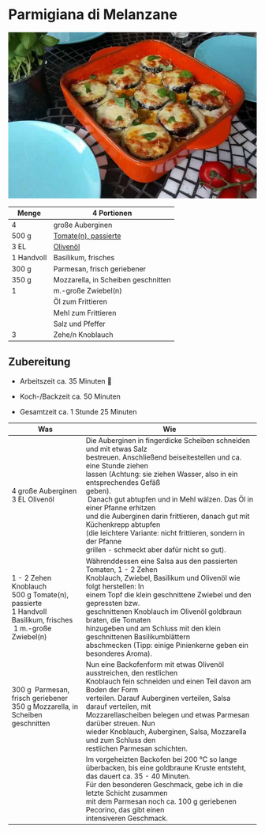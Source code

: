 # Parmigiana di Melanzane

![](../_bilder/ParmigianaDiMelanzane.jpg)

| Menge      | 4 Portionen                                                                                                                         |
| ---------- | ----------------------------------------------------------------------------------------------------------------------------------- |
| 4          | große Auberginen                                                                                                                    |
| 500 g      | [Tomate(n), passierte](https://www.chefkoch.de/magazin/artikel/46,0/Chefkoch/Tomaten-Pflanzen-ernten-tolle-Gerichte-entdecken.html) |
| 3 EL       | [Olivenöl](https://www.chefkoch.de/magazin/artikel/66,0/Chefkoch/Olivenoel-und-die-richtige-Verwendung-in-der-Kueche.html)          |
| 1 Handvoll | Basilikum, frisches                                                                                                                 |
| 300 g      | Parmesan, frisch geriebener                                                                                                         |
| 350 g      | Mozzarella, in Scheiben geschnitten                                                                                                 |
| 1          | m.-große Zwiebel(n)                                                                                                                 |
|            | Öl zum Frittieren                                                                                                                   |
|            | Mehl zum Frittieren                                                                                                                 |
|            | Salz und Pfeffer                                                                                                                    |
| 3          | Zehe/n Knoblauch                                                                                                                    |

## Zubereitung

* Arbeitszeit ca. 35 Minuten  

* Koch-/Backzeit ca. 50 Minuten

* Gesamtzeit ca. 1 Stunde 25 Minuten

| Was                                                                                                                          | Wie                                                                                                                                                                                                                                                                                                                                                                                                                                                                                                                   |
| ---------------------------------------------------------------------------------------------------------------------------- | --------------------------------------------------------------------------------------------------------------------------------------------------------------------------------------------------------------------------------------------------------------------------------------------------------------------------------------------------------------------------------------------------------------------------------------------------------------------------------------------------------------------- |
| 4 große Auberginen<br/>3 EL Olivenöl                                                                                         | Die Auberginen in fingerdicke Scheiben schneiden und mit etwas Salz <br/>bestreuen. Anschließend beiseitestellen und ca. eine Stunde ziehen <br/>lassen (Achtung: sie ziehen Wasser, also in ein entsprechendes Gefäß <br/>geben).<br/> Danach gut abtupfen und in Mehl wälzen. Das Öl in einer Pfanne erhitzen <br/>und die Auberginen darin frittieren, danach gut mit Küchenkrepp abtupfen<br/> (die leichtere Variante: nicht frittieren, sondern in der Pfanne <br/>grillen - schmeckt aber dafür nicht so gut). |
| 1 - 2 Zehen Knoblauch <br/>500 g Tomate(n), passierte<br/>1 Handvoll     Basilikum, frisches <br/> 1 m.-große     Zwiebel(n) | Währenddessen eine Salsa aus den passierten Tomaten, 1 - 2 Zehen <br/>Knoblauch, Zwiebel, Basilikum und Olivenöl wie folgt herstellen: In <br/>einem Topf die klein geschnittene Zwiebel und den gepressten bzw. <br/>geschnittenen Knoblauch im Olivenöl goldbraun braten, die Tomaten <br/>hinzugeben und am Schluss mit den klein geschnittenen Basilikumblättern <br/>abschmecken (Tipp: einige Pinienkerne geben ein besonderes Aroma).                                                                          |
| 300 g  Parmesan, frisch geriebener <br/>350 g Mozzarella, in Scheiben geschnitten                                            | Nun eine Backofenform mit etwas Olivenöl ausstreichen, den restlichen <br/>Knoblauch fein schneiden und einen Teil davon am Boden der Form <br/>verteilen. Darauf Auberginen verteilen, Salsa darauf verteilen, mit <br/>Mozzarellascheiben belegen und etwas Parmesan darüber streuen. Nun <br/>wieder Knoblauch, Auberginen, Salsa, Mozzarella und zum Schluss den <br/>restlichen Parmesan schichten.                                                                                                              |
|                                                                                                                              | Im vorgeheizten Backofen bei 200 °C so lange überbacken, bis eine goldbraune Kruste entsteht, das dauert ca. 35 - 40 Minuten.<br/>Für den besonderen Geschmack, gebe ich in die letzte Schicht zusammen <br/>mit dem Parmesan noch ca. 100 g geriebenen Pecorino, das gibt einen <br/>intensiveren Geschmack.                                                                                                                                                                                                         |
